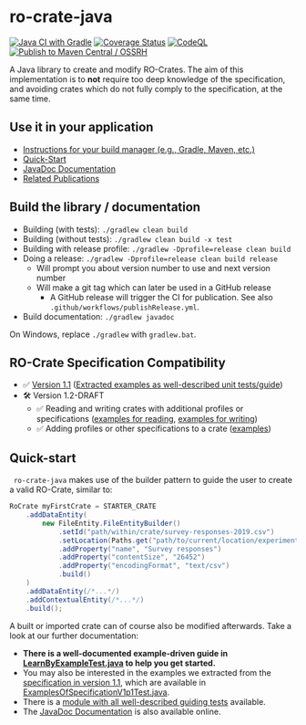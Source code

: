 # ro-crate-java

[![Java CI with Gradle](https://github.com/kit-data-manager/ro-crate-java/actions/workflows/gradle.yml/badge.svg?branch=main)](https://github.com/kit-data-manager/ro-crate-java/actions/workflows/gradle.yml)
[![Coverage Status](https://coveralls.io/repos/github/kit-data-manager/ro-crate-java/badge.svg)](https://coveralls.io/github/kit-data-manager/ro-crate-java)
[![CodeQL](https://github.com/kit-data-manager/ro-crate-java/actions/workflows/codeql-analysis.yml/badge.svg)](https://github.com/kit-data-manager/ro-crate-java/actions/workflows/codeql-analysis.yml)
[![Publish to Maven Central / OSSRH](https://github.com/kit-data-manager/ro-crate-java/actions/workflows/publishRelease.yml/badge.svg)](https://github.com/kit-data-manager/ro-crate-java/actions/workflows/publishRelease.yml)

A Java library to create and modify RO-Crates.
The aim of this implementation is to **not** require too deep knowledge of the specification,
and avoiding crates which do not fully comply to the specification, at the same time.

## Use it in your application

- [Instructions for your build manager (e.g., Gradle, Maven, etc.)](https://central.sonatype.com/artifact/edu.kit.datamanager/ro-crate-java)
- [Quick-Start](#quick-start)
- [JavaDoc Documentation](https://javadoc.io/doc/edu.kit.datamanager/ro-crate-java)
- [Related Publications](https://publikationen.bibliothek.kit.edu/publikationslisten/get.php?referencing=all&external_publications=kit&lang=de&format=html&style=kit-3lines-title_b-authors-other&consider_suborganizations=true&order=desc%20year&contributors=%5B%5B%5B%5D%2C%5B%22p20751.105%22%5D%5D%5D&title_contains=crate)

## Build the library / documentation

- Building (with tests): `./gradlew clean build`
- Building (without tests): `./gradlew clean build -x test`
- Building with release profile: `./gradlew -Dprofile=release clean build`
- Doing a release: `./gradlew -Dprofile=release clean build release`
  - Will prompt you about version number to use and next version number
  - Will make a git tag which can later be used in a GitHub release
    - A GitHub release will trigger the CI for publication. See also `.github/workflows/publishRelease.yml`.
- Build documentation: `./gradlew javadoc`

On Windows, replace `./gradlew` with `gradlew.bat`.

## RO-Crate Specification Compatibility

- ✅ [Version 1.1](https://www.researchobject.org/ro-crate/1.1/) ([Extracted examples as well-described unit tests/guide](src/test/java/edu/kit/datamanager/ro_crate/examples/ExamplesOfSpecificationV1p1Test.java))
- 🛠️ Version 1.2-DRAFT
  - ✅ Reading and writing crates with additional profiles or specifications ([examples for reading](src/test/java/edu/kit/datamanager/ro_crate/reader/RoCrateReaderSpec12Test.java), [examples for writing](src/test/java/edu/kit/datamanager/ro_crate/writer/RoCrateWriterSpec12Test.java))
  - ✅ Adding profiles or other specifications to a crate ([examples](src/test/java/edu/kit/datamanager/ro_crate/crate/BuilderSpec12Test.java))

## Quick-start

` ro-crate-java` makes use of the builder pattern to guide the user to create a valid RO-Crate, similar to:

```java
RoCrate myFirstCrate = STARTER_CRATE
    .addDataEntity(
        new FileEntity.FileEntityBuilder()
            .setId("path/within/crate/survey-responses-2019.csv")
            .setLocation(Paths.get("path/to/current/location/experiment.csv"))
            .addProperty("name", "Survey responses")
            .addProperty("contentSize", "26452")
            .addProperty("encodingFormat", "text/csv")
            .build()
    )
    .addDataEntity(/*...*/)
    .addContextualEntity(/*...*/)
    .build();
```

A built or imported crate can of course also be modified afterwards. Take a look at our further documentation:

- **There is a well-documented example-driven guide in [LearnByExampleTest.java](src/test/java/edu/kit/datamanager/ro_crate/examples/LearnByExampleTest.java) to help you get started.**
- You may also be interested in the examples we extracted from the [specification in version 1.1](https://www.researchobject.org/ro-crate/1.1/), which are available in [ExamplesOfSpecificationV1p1Test.java](src/test/java/edu/kit/datamanager/ro_crate/examples/ExamplesOfSpecificationV1p1Test.java).
- There is a [module with all well-described guiding tests](src/test/java/edu/kit/datamanager/ro_crate/examples/) available.
- The [JavaDoc Documentation](https://javadoc.io/doc/edu.kit.datamanager/ro-crate-java) is also available online.
